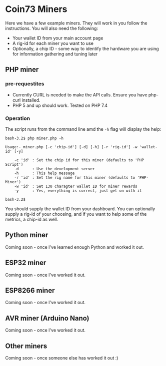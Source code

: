 # Coin73 Miners

Here we have a few example miners. They will work in you follow the instructions. You will also need the following:

 * Your wallet ID from your main account page
 * A rig-id for each miner you want to use
 * Optionally, a chip ID  - some way to identify the hardware you are using for information gathering and tuning later

## PHP miner

### pre-requestites

 * Currently CURL is needed to make the API calls. Ensure you have php-curl installed.
 * PHP 5 and up should work. Tested on PHP 7.4

### Operation

The script runs from the command line amd the `-h` flag will display the help:

```
bash-3.2$ php miner.php -h

Usage:- miner.php [-c 'chip-id'] [-d] [-h] [-r 'rig-id'] -w 'wallet-id' [-y]

    -c 'id' : Set the chip id for this miner (defaults to 'PHP Script')
    -d      : Use the development server
    -h      : This help message
    -r 'id' : Set the rig name for this miner (defaults to 'PHP-Miner')
    -w 'id' : Set 130 charagter wallet ID for miner rewards
    -y      : Yes, everything is correct, just get on with it

bash-3.2$ 
```

You should supply the wallet ID from your dashboard. You can optionally supply a rig-id of your choosing, and if you want to help some of the metrics, a chip-id as well.


## Python miner

Coming soon - once I've learned enough Python and worked it out.

## ESP32 miner

Coming soon - once I've worked it out.

## ESP8266 miner

Coming soon - once I've worked it out.

## AVR miner (Arduino Nano)

Coming soon - once I've worked it out.

## Other miners

Coming soon - once someone else has worked it out :)

